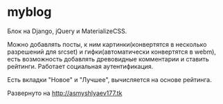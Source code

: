 # myblog

Блок на Django, jQuery и MaterializeCSS.

Можно добавлять посты, к ним картинки(конвертятся в несколько разрешений для srcset) и гифки(автоматически конвертятся в webm), есть возможность добавлять древовидные комментарии и ставить рейтинги. Работает социальная аутентификация.

Есть вкладки "Новое" и "Лучшее", вычисляется на основе рейтинга.


Развернуто на http://asmyshlyaev177.tk

